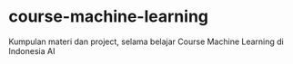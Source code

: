 # course-machine-learning
Kumpulan materi dan project, selama belajar Course Machine Learning di Indonesia AI
